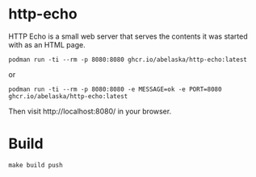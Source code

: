 http-echo
=========
HTTP Echo is a small web server that serves the contents it was started with as an HTML page.

```
podman run -ti --rm -p 8080:8080 ghcr.io/abelaska/http-echo:latest
```
or
```
podman run -ti --rm -p 8080:8080 -e MESSAGE=ok -e PORT=8080 ghcr.io/abelaska/http-echo:latest
```

Then visit http://localhost:8080/ in your browser.


# Build

```
make build push
```
